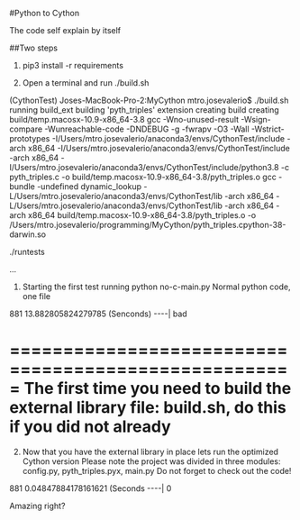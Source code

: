 #Python to Cython

The code self explain by itself

##Two steps

1. pip3 install -r requirements

2. Open a terminal and run
   ./build.sh

(CythonTest) Joses-MacBook-Pro-2:MyCython mtro.josevalerio$ ./build.sh 
running build_ext
building 'pyth_triples' extension
creating build
creating build/temp.macosx-10.9-x86_64-3.8
gcc -Wno-unused-result -Wsign-compare -Wunreachable-code -DNDEBUG -g -fwrapv -O3 -Wall -Wstrict-prototypes -I/Users/mtro.josevalerio/anaconda3/envs/CythonTest/include -arch x86_64 -I/Users/mtro.josevalerio/anaconda3/envs/CythonTest/include -arch x86_64 -I/Users/mtro.josevalerio/anaconda3/envs/CythonTest/include/python3.8 -c pyth_triples.c -o build/temp.macosx-10.9-x86_64-3.8/pyth_triples.o
gcc -bundle -undefined dynamic_lookup -L/Users/mtro.josevalerio/anaconda3/envs/CythonTest/lib -arch x86_64 -L/Users/mtro.josevalerio/anaconda3/envs/CythonTest/lib -arch x86_64 -arch x86_64 build/temp.macosx-10.9-x86_64-3.8/pyth_triples.o -o /Users/mtro.josevalerio/programming/MyCython/pyth_triples.cpython-38-darwin.so

   ./runtests

...

1. Starting the first test running python  no-c-main.py
Normal python code, one file

881 13.882805824279785 (Senconds)
----| bad

=====================================================
The first time you need to build the external library
file: build.sh, do this if you did not already
=====================================================

2. Now that you have the external library in
place lets run the optimized Cython version
Please note the project was divided in three
modules: config.py, pyth_triples.pyx, main.py
Do not forget to check out the code!

881 0.04847884178161621 (Seconds
----| 0 

Amazing right?
